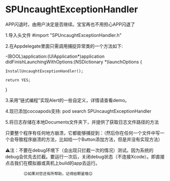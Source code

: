 # SPUncaughtExceptionHandler

APP闪退时，由用户决定是否继续。宝宝再也不用担心APP闪退了

1.导入头文件  #import "SPUncaughtExceptionHandler.h"

2.在Appdelegate里面只需调用捕捉异常类的一个方法如下:

-(BOOL)application:(UIApplication*)application didFinishLaunchingWithOptions:(NSDictionary *)launchOptions {

    InstallUncaughtExceptionHandler();

    return YES; 
}

3.采用“链式编程”实现Alert的一些自定义，详情请查看demo。

4.现已添加cocoapods支持: pod search SPUncaughtExceptionHandler

5.将日志存储在本地Documents文件夹下，并提供了获取日志文件路径的方法

只要整个程序有任何地方崩溃，它都能够捕捉到：（然后你在任何一个文件中写一个会导致程序崩溃的方法，比如给一个Button添加方法，但是并没有实现方法）

⚠️注：不要在debug环境下（会出现只拦截一次的情况）测试。因为系统的debug会优先去拦截。要运行一次后，关闭debug状态（不连接Xcode）。即直接点击我们在模拟器或真机上build的app去运行。

            😊如果对您还有所帮助，记得给颗星哦😊
